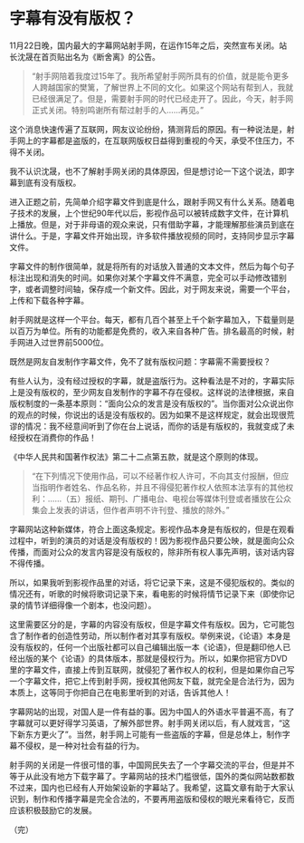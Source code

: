 
# 字幕有没有版权？

11月22日晚，国内最大的字幕网站射手网，在运作15年之后，突然宣布关闭。站长沈晟在首页贴出名为《断舍离》的公告。

> “射手网陪着我度过15年了。我所希望射手网所具有的价值，就是能令更多人跨越国家的樊篱，了解世界上不同的文化。如果这个网站有帮到人，我就已经很满足了。但是，需要射手网的时代已经走开了。因此，今天，射手网正式关闭。特别鸣谢所有帮过射手的人……再见。”

这个消息快速传遍了互联网，网友议论纷纷，猜测背后的原因。有一种说法是，射手网上的字幕都是盗版的，在互联网版权日益得到重视的今天，承受不住压力，不得不关闭。

我不认识沈晟，也不了解射手网关闭的具体原因，但是想讨论一下这个说法，即字幕到底有没有版权。

进入正题之前，先简单介绍字幕文件到底是什么，跟射手网又有什么关系。随着电子技术的发展，上个世纪90年代以后，影视作品可以被转成数字文件，在计算机上播放。但是，对于非母语的观众来说，只有借助字幕，才能理解那些演员到底在讲什么。于是，字幕文件开始出现，许多软件播放视频的同时，支持同步显示字幕文件。

字幕文件的制作很简单，就是将所有的对话放入普通的文本文件，然后为每个句子标注出现和消失的时间。如果你对某个字幕文件不满意，完全可以手动修改错别字，或者调整时间轴，保存成一个新文件。因此，对于网友来说，需要一个平台，上传和下载各种字幕。

射手网就是这样一个平台。每天，都有几百个甚至上千个新字幕加入，下载量则是以百万为单位。所有的功能都是免费的，收入来自各种广告。排名最高的时候，射手网进入过世界前5000位。

既然是网友自发制作字幕文件，免不了就有版权问题：字幕需不需要授权？

有些人认为，没有经过授权的字幕，就是盗版行为。这种看法是不对的，字幕实际上是没有版权的，至少网友自发制作的字幕不存在侵权。这样说的法律根据，来自版权制度的一条基本原则：“面向公众的发言是没有版权的”。当你面对公众说出你的观点的时候，你说出的话是没有版权的。因为如果不是这样规定，就会出现很荒谬的情况：我不经意间听到了你在台上说话，而你的话是有版权的，我就变成了未经授权在消费你的作品！

《中华人民共和国著作权法》第二十二点第五款，就是这个原则的体现。

> “在下列情况下使用作品，可以不经著作权人许可，不向其支付报酬，但应当指明作者姓名、作品名称，并且不得侵犯著作权人依照本法享有的其他权利：……（五）报纸、期刊、广播电台、电视台等媒体刊登或者播放在公众集会上发表的讲话，但作者声明不许刊登、播放的除外。”

字幕网站这种新媒体，符合上面这条规定。影视作品本身是有版权的，但是在观看过程中，听到的演员的对话是没有版权的！因为影视作品只要公映，就是面向公众传播，而面对公众的发言内容是没有版权的，除非所有权人事先声明，该对话内容不得传播。

所以，如果我听到影视作品里的对话，将它记录下来，这是不侵犯版权的。类似的情况还有，听歌的时候将歌词记录下来，看电影的时候将情节记录下来（即使你记录的情节详细得像一个剧本，也没问题）。

这里需要区分的是，字幕的内容没有版权，但是字幕文件有版权。因为，它可能包含了制作者的创造性劳动，所以制作者对其享有版权。举例来说，《论语》本身是没有版权的，任何一个出版社都可以自己编辑出版一本《论语》，但是翻印他人已经出版的某个《论语》的具体版本，那就是侵权行为。所以，如果你把官方DVD里的字幕文件，直接上传到互联网，就侵犯了著作权人的权利，但是如果你自己写一个字幕文件，把它上传到射手网，授权其他网友下载，就完全是合法行为，因为本质上，这等同于你把自己在电影里听到的对话，告诉其他人！

字幕网站的出现，对国人是一件有益的事。因为中国人的外语水平普遍不高，有了字幕就可以更好得学习英语，了解外部世界。射手网关闭以后，有人就戏言，“这下新东方更火了”。当然，射手网上可能有一些盗版的字幕，但是总体上，制作字幕不侵权，是一种对社会有益的行为。

射手网的关闭是一件很可惜的事，中国网民失去了一个字幕交流的平台，但是并不等于从此没有地方下载字幕了。字幕网站的技术门槛很低，国外的类似网站数都数不过来，国内也已经有人开始架设新的字幕站了。我希望，这篇文章有助于大家认识到，制作和传播字幕是完全合法的，不要再用盗版和侵权的眼光来看待它，反而应该积极鼓励它的发展。

（完）


